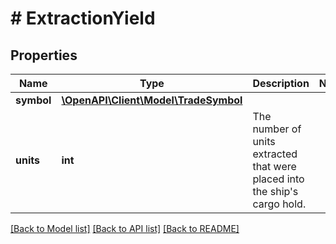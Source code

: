 # # ExtractionYield

## Properties

Name | Type | Description | Notes
------------ | ------------- | ------------- | -------------
**symbol** | [**\OpenAPI\Client\Model\TradeSymbol**](TradeSymbol.md) |  |
**units** | **int** | The number of units extracted that were placed into the ship&#39;s cargo hold. |

[[Back to Model list]](../../README.md#models) [[Back to API list]](../../README.md#endpoints) [[Back to README]](../../README.md)
